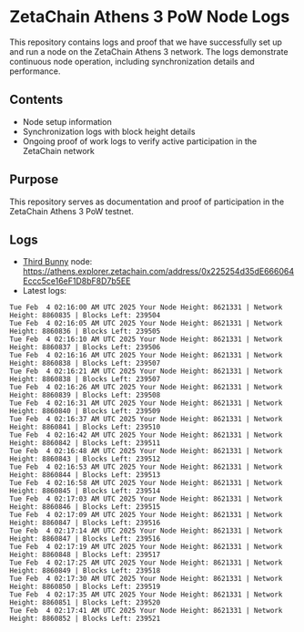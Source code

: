 # ZetaChain Athens 3 PoW Node Logs
This repository contains logs and proof that we have successfully set up and run a node on the ZetaChain Athens 3 network. The logs demonstrate continuous node operation, including synchronization details and performance.

## Contents
- Node setup information
- Synchronization logs with block height details
- Ongoing proof of work logs to verify active participation in the ZetaChain network

## Purpose
This repository serves as documentation and proof of participation in the ZetaChain Athens 3 PoW testnet.

## Logs

- [Third Bunny](https://thirdbunny.xyz/) node: https://athens.explorer.zetachain.com/address/0x225254d35dE666064Eccc5ce16eF1D8bF8D7b5EE
- Latest logs:
```
Tue Feb  4 02:16:00 AM UTC 2025 Your Node Height: 8621331 | Network Height: 8860835 | Blocks Left: 239504
Tue Feb  4 02:16:05 AM UTC 2025 Your Node Height: 8621331 | Network Height: 8860836 | Blocks Left: 239505
Tue Feb  4 02:16:10 AM UTC 2025 Your Node Height: 8621331 | Network Height: 8860837 | Blocks Left: 239506
Tue Feb  4 02:16:16 AM UTC 2025 Your Node Height: 8621331 | Network Height: 8860838 | Blocks Left: 239507
Tue Feb  4 02:16:21 AM UTC 2025 Your Node Height: 8621331 | Network Height: 8860838 | Blocks Left: 239507
Tue Feb  4 02:16:26 AM UTC 2025 Your Node Height: 8621331 | Network Height: 8860839 | Blocks Left: 239508
Tue Feb  4 02:16:31 AM UTC 2025 Your Node Height: 8621331 | Network Height: 8860840 | Blocks Left: 239509
Tue Feb  4 02:16:37 AM UTC 2025 Your Node Height: 8621331 | Network Height: 8860841 | Blocks Left: 239510
Tue Feb  4 02:16:42 AM UTC 2025 Your Node Height: 8621331 | Network Height: 8860842 | Blocks Left: 239511
Tue Feb  4 02:16:48 AM UTC 2025 Your Node Height: 8621331 | Network Height: 8860843 | Blocks Left: 239512
Tue Feb  4 02:16:53 AM UTC 2025 Your Node Height: 8621331 | Network Height: 8860844 | Blocks Left: 239513
Tue Feb  4 02:16:58 AM UTC 2025 Your Node Height: 8621331 | Network Height: 8860845 | Blocks Left: 239514
Tue Feb  4 02:17:03 AM UTC 2025 Your Node Height: 8621331 | Network Height: 8860846 | Blocks Left: 239515
Tue Feb  4 02:17:09 AM UTC 2025 Your Node Height: 8621331 | Network Height: 8860847 | Blocks Left: 239516
Tue Feb  4 02:17:14 AM UTC 2025 Your Node Height: 8621331 | Network Height: 8860847 | Blocks Left: 239516
Tue Feb  4 02:17:19 AM UTC 2025 Your Node Height: 8621331 | Network Height: 8860848 | Blocks Left: 239517
Tue Feb  4 02:17:25 AM UTC 2025 Your Node Height: 8621331 | Network Height: 8860849 | Blocks Left: 239518
Tue Feb  4 02:17:30 AM UTC 2025 Your Node Height: 8621331 | Network Height: 8860850 | Blocks Left: 239519
Tue Feb  4 02:17:35 AM UTC 2025 Your Node Height: 8621331 | Network Height: 8860851 | Blocks Left: 239520
Tue Feb  4 02:17:41 AM UTC 2025 Your Node Height: 8621331 | Network Height: 8860852 | Blocks Left: 239521
```
